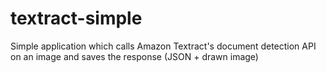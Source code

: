 # textract-simple
Simple application which calls Amazon Textract's document detection API on an image and saves the response (JSON + drawn image)
